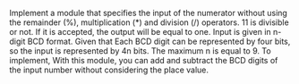 Implement a module that specifies the input of the numerator without using the remainder (%),
multiplication (*) and division (/) operators.
11 is divisible or not.
If it is accepted, the output will be equal to one.
Input is given in n-digit BCD format. Given that
Each BCD digit can be represented by four bits, so the input is represented by 4n bits.
The maximum n is equal to 9.
To implement, With this module, you can add and subtract the BCD digits of the input number without considering the place value.
